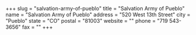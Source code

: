 +++
slug = "salvation-army-of-pueblo"
title = "Salvation Army of Pueblo"
name = "Salvation Army of Pueblo"
address = "520 West 13th Street"
city = "Pueblo"
state = "CO"
postal = "81003"
website = ""
phone = "719 543-3656"
fax = ""
+++
